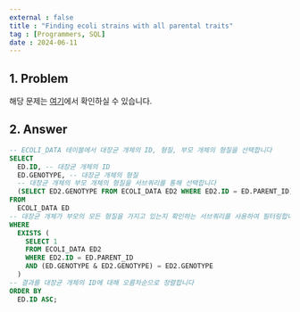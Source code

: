```yaml
---
external : false
title : "Finding ecoli strains with all parental traits"
tag : [Programmers, SQL]
date : 2024-06-11
---
```


## 1. Problem

해당 문제는 [여기](https://school.programmers.co.kr/learn/courses/30/lessons/301647)에서 확인하실 수 있습니다.

## 2. Answer

```sql
-- ECOLI_DATA 테이블에서 대장균 개체의 ID, 형질, 부모 개체의 형질을 선택합니다
SELECT
  ED.ID, -- 대장균 개체의 ID
  ED.GENOTYPE, -- 대장균 개체의 형질
  -- 대장균 개체의 부모 개체의 형질을 서브쿼리를 통해 선택합니다
  (SELECT ED2.GENOTYPE FROM ECOLI_DATA ED2 WHERE ED2.ID = ED.PARENT_ID) AS PARENT_GENOTYPE
FROM
  ECOLI_DATA ED
-- 대장균 개체가 부모의 모든 형질을 가지고 있는지 확인하는 서브쿼리를 사용하여 필터링합니다
WHERE
  EXISTS (
    SELECT 1
    FROM ECOLI_DATA ED2
    WHERE ED2.ID = ED.PARENT_ID
    AND (ED.GENOTYPE & ED2.GENOTYPE) = ED2.GENOTYPE
  )
-- 결과를 대장균 개체의 ID에 대해 오름차순으로 정렬합니다
ORDER BY
  ED.ID ASC;
```

